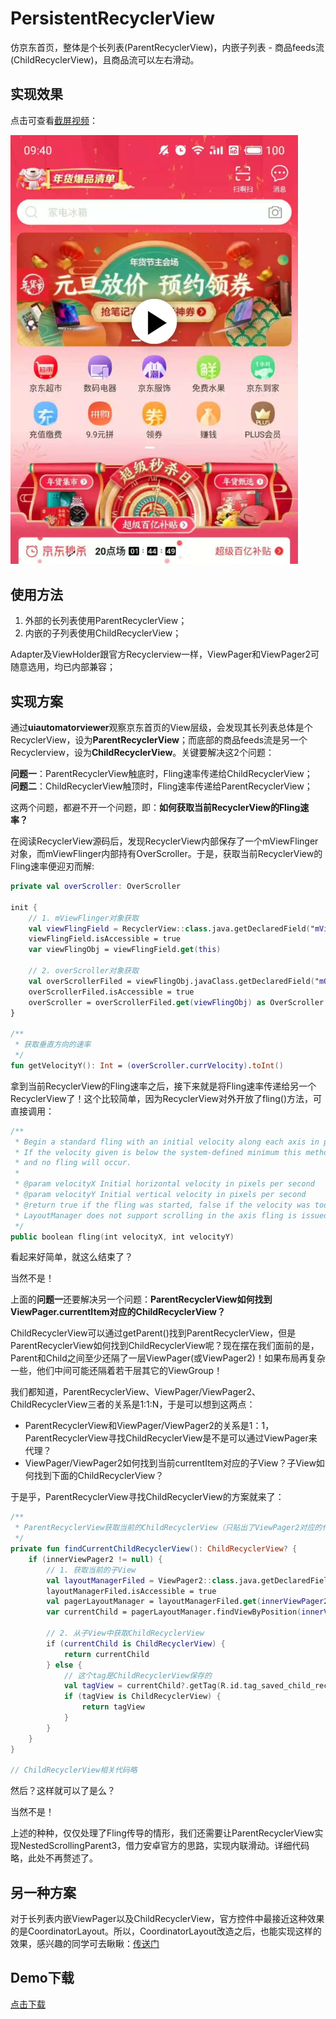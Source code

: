 # PersistentRecyclerView

仿京东首页，整体是个长列表(ParentRecyclerView)，内嵌子列表 - 商品feeds流(ChildRecyclerView)，且商品流可以左右滑动。

## 实现效果
点击可查看[截屏视频](http://sistone.top/capture/video.html?content=PersistentRecyclerView)：

<a href="http://sistone.top/capture/video.html?content=PersistentRecyclerView">
    <img src="capturedImage.jpg" width="460"/>
</a>

## 使用方法
1. 外部的长列表使用ParentRecyclerView；
2. 内嵌的子列表使用ChildRecyclerView；

Adapter及ViewHolder跟官方Recyclerview一样，ViewPager和ViewPager2可随意选用，均已内部兼容；

## 实现方案
通过**uiautomatorviewer**观察京东首页的View层级，会发现其长列表总体是个RecyclerView，设为**ParentRecyclerView**；而底部的商品feeds流是另一个Recyclerview，设为**ChildRecyclerView**。关键要解决这2个问题：

**问题一**：ParentRecyclerView触底时，Fling速率传递给ChildRecyclerView；<br/>
**问题二**：ChildRecyclerView触顶时，Fling速率传递给ParentRecyclerView；

这两个问题，都避不开一个问题，即：**如何获取当前RecyclerView的Fling速率？**

在阅读RecyclerView源码后，发现RecyclerView内部保存了一个mViewFlinger对象，而mViewFlinger内部持有OverScroller。于是，获取当前RecyclerView的Fling速率便迎刃而解: 

```kotlin
private val overScroller: OverScroller

init {
    // 1. mViewFlinger对象获取
    val viewFlingField = RecyclerView::class.java.getDeclaredField("mViewFlinger")
    viewFlingField.isAccessible = true
    var viewFlingObj = viewFlingField.get(this)

    // 2. overScroller对象获取
    val overScrollerFiled = viewFlingObj.javaClass.getDeclaredField("mOverScroller")
    overScrollerFiled.isAccessible = true
    overScroller = overScrollerFiled.get(viewFlingObj) as OverScroller
}

/**
 * 获取垂直方向的速率
 */
fun getVelocityY(): Int = (overScroller.currVelocity).toInt()

```

拿到当前RecyclerView的Fling速率之后，接下来就是将Fling速率传递给另一个RecyclerView了！这个比较简单，因为RecyclerView对外开放了fling()方法，可直接调用：
```kotlin
/**
 * Begin a standard fling with an initial velocity along each axis in pixels per second.
 * If the velocity given is below the system-defined minimum this method will return false
 * and no fling will occur.
 *
 * @param velocityX Initial horizontal velocity in pixels per second
 * @param velocityY Initial vertical velocity in pixels per second
 * @return true if the fling was started, false if the velocity was too low to fling or
 * LayoutManager does not support scrolling in the axis fling is issued.
 */
public boolean fling(int velocityX, int velocityY)
```

看起来好简单，就这么结束了？

当然不是！

上面的**问题一**还要解决另一个问题：**ParentRecyclerView如何找到ViewPager.currentItem对应的ChildRecyclerView？**

ChildRecyclerView可以通过getParent()找到ParentRecyclerView，但是ParentRecyclerView如何找到ChildRecyclerView呢？现在摆在我们面前的是，Parent和Child之间至少还隔了一层ViewPager(或ViewPager2)！如果布局再复杂一些，他们中间可能还隔着若干层其它的ViewGroup！

我们都知道，ParentRecyclerView、ViewPager/ViewPager2、ChildRecyclerView三者的关系是1:1:N，于是可以想到这两点：

* ParentRecyclerView和ViewPager/ViewPager2的关系是1：1，ParentRecyclerView寻找ChildRecyclerView是不是可以通过ViewPager来代理？
* ViewPager/ViewPager2如何找到当前currentItem对应的子View？子View如何找到下面的ChildRecyclerView？

于是乎，ParentRecyclerView寻找ChildRecyclerView的方案就来了：

```kotlin
/**
 * ParentRecyclerView获取当前的ChildRecyclerView（只贴出了ViewPager2对应的代码）
 */
private fun findCurrentChildRecyclerView(): ChildRecyclerView? {
    if (innerViewPager2 != null) {
        // 1. 获取当前的子View
        val layoutManagerFiled = ViewPager2::class.java.getDeclaredField("mLayoutManager")
        layoutManagerFiled.isAccessible = true
        val pagerLayoutManager = layoutManagerFiled.get(innerViewPager2) as LinearLayoutManager
        var currentChild = pagerLayoutManager.findViewByPosition(innerViewPager2!!.currentItem)
        
        // 2. 从子View中获取ChildRecyclerView
        if (currentChild is ChildRecyclerView) {
            return currentChild
        } else {
            // 这个tag是ChildRecyclerView保存的
            val tagView = currentChild?.getTag(R.id.tag_saved_child_recycler_view)
            if (tagView is ChildRecyclerView) {
                return tagView
            }
        }
    }
}

// ChildRecyclerView相关代码略
```

然后？这样就可以了是么？

当然不是！

上述的种种，仅仅处理了Fling传导的情形，我们还需要让ParentRecyclerView实现NestedScrollingParent3，借力安卓官方的思路，实现内联滑动。详细代码略，此处不再赘述了。

## 另一种方案
对于长列表内嵌ViewPager以及ChildRecyclerView，官方控件中最接近这种效果的是CoordinatorLayout。所以，CoordinatorLayout改造之后，也能实现这样的效果，感兴趣的同学可去瞅瞅：[传送门](https://github.com/xmuSistone/PersistentCoordinatorLayout)

## Demo下载
[点击下载](https://github.com/xmuSistone/PersistentRecyclerView/blob/master/PersistentRecyclerView.apk?raw=true)
